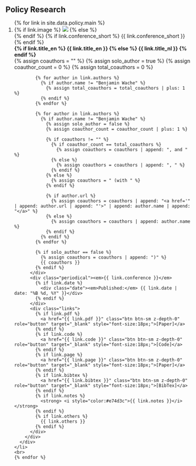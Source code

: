 <h2 id="policy" style="margin: 2px 0px 15px;">Policy Research</h2>

<div class="policy">
  <ol class="bibliography">
    {% for link in site.data.policy.main %}
    <li>
      <div class="pub-row">
        <div class="col-sm-3 pub-row-image">
          {% if link.image %}
            <img src="{{ link.image }}" class="teaser img-fluid z-depth-1 custom-image-size" style="object-fit: cover;">
          {% else %}
            <div style="width:300px;"></div>
          {% endif %}
          {% if link.conference_short %} 
            <abbr class="badge">{{ link.conference_short }}</abbr>
          {% endif %}
        </div>
        <div class="col-sm-9 pub-row-text">
          <div class="title" style="font-weight: bold;">
            {% if link.title_en %}
              {{ link.title_en }}
            {% else %}
              {{ link.title_nl }}
            {% endif %}
          </div>
          <div class="author">
            {% assign coauthors = "" %}
            {% assign solo_author = true %}
            {% assign coauthor_count = 0 %}
            {% assign total_coauthors = 0 %}
            
            {% for author in link.authors %}
              {% if author.name != "Benjamin Wache" %}
                {% assign total_coauthors = total_coauthors | plus: 1 %}
              {% endif %}
            {% endfor %}
            
            {% for author in link.authors %}
              {% if author.name != "Benjamin Wache" %}
                {% assign solo_author = false %}
                {% assign coauthor_count = coauthor_count | plus: 1 %}
                
                {% if coauthors != "" %}
                  {% if coauthor_count == total_coauthors %}
                    {% assign coauthors = coauthors | append: ", and " %}
                  {% else %}
                    {% assign coauthors = coauthors | append: ", " %}
                  {% endif %}
                {% else %}
                  {% assign coauthors = " (with " %}
                {% endif %}
                
                {% if author.url %}
                  {% assign coauthors = coauthors | append: "<a href='" | append: author.url | append: "'>" | append: author.name | append: "</a>" %}
                {% else %}
                  {% assign coauthors = coauthors | append: author.name %}
                {% endif %}
              {% endif %}
            {% endfor %}
            
            {% if solo_author == false %}
              {% assign coauthors = coauthors | append: ")" %}
              {{ coauthors }}
            {% endif %}
          </div>
          <div class="periodical"><em>{{ link.conference }}</em>
            {% if link.date %}
              <div class="date"><em>Published:</em> {{ link.date | date: "%B %d, %Y" }}</div>
            {% endif %}
          </div>
          <div class="links">
            {% if link.pdf %} 
              <a href="{{ link.pdf }}" class="btn btn-sm z-depth-0" role="button" target="_blank" style="font-size:18px;">[Paper]</a>
            {% endif %}
            {% if link.code %} 
              <a href="{{ link.code }}" class="btn btn-sm z-depth-0" role="button" target="_blank" style="font-size:18px;">[Code]</a>
            {% endif %}
            {% if link.page %} 
              <a href="{{ link.page }}" class="btn btn-sm z-depth-0" role="button" target="_blank" style="font-size:18px;">[Paper]</a>
            {% endif %}
            {% if link.bibtex %} 
              <a href="{{ link.bibtex }}" class="btn btn-sm z-depth-0" role="button" target="_blank" style="font-size:18px;">[BibTex]</a>
            {% endif %}
            {% if link.notes %} 
              <strong> <i style="color:#e74d3c">{{ link.notes }}</i></strong>
            {% endif %}
            {% if link.others %} 
              {{ link.others }}
            {% endif %}
          </div>
        </div>
      </div>
    </li>
    <br>
    {% endfor %}
  </ol>
</div>